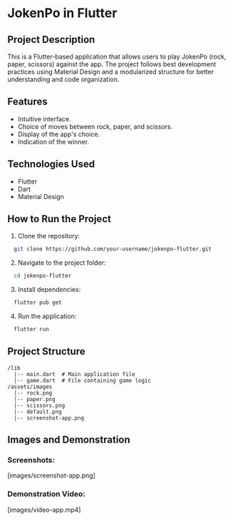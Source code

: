 # JokenPo in Flutter

## Project Description

This is a Flutter-based application that allows users to play JokenPo (rock, paper, scissors) against the app. The project follows best development practices using Material Design and a modularized structure for better understanding and code organization.

## Features

- Intuitive interface.
- Choice of moves between rock, paper, and scissors.
- Display of the app's choice.
- Indication of the winner.

## Technologies Used

- Flutter
- Dart
- Material Design

## How to Run the Project

1. Clone the repository:

```bash
  git clone https://github.com/your-username/jokenpo-flutter.git
```

2. Navigate to the project folder:

```bash
  cd jokenpo-flutter
```

3. Install dependencies:

```bash
  flutter pub get
```

4. Run the application:

```bash
  flutter run
```

## Project Structure

```
/lib
  |-- main.dart  # Main application file
  |-- game.dart  # File containing game logic
/assets/images
  |-- rock.png
  |-- paper.png
  |-- scissors.png
  |-- default.png
  |-- screenshot-app.png
```

## Images and Demonstration

### Screenshots:

[images/screenshot-app.png]

### Demonstration Video:

[images/video-app.mp4]

